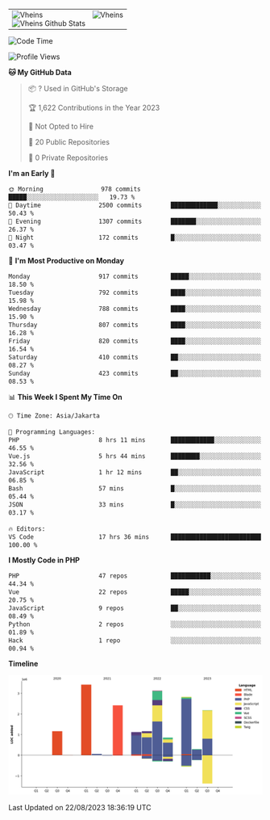 <table>
  <tr>
    <td valign="top">
      <img src="https://github-readme-streak-stats.herokuapp.com/?user=Vheins&" alt="Vheins" /><br/>
      <img src="https://github-readme-stats.vercel.app/api?username=vheins&count_private=true&show_icons=true" alt="Vheins Github Stats">
    </td>
    <td valign="top">
      <img src="https://github-readme-stats.vercel.app/api/top-langs/?username=Vheins&count_private=true" alt="Vheins" /><br/>
    </td>
  </tr>
</table>

<!--START_SECTION:waka-->
![Code Time](http://img.shields.io/badge/Code%20Time-519%20hrs%2026%20mins-blue)

![Profile Views](http://img.shields.io/badge/Profile%20Views-0-blue)

**🐱 My GitHub Data** 

> 📦 ? Used in GitHub's Storage 
 > 
> 🏆 1,622 Contributions in the Year 2023
 > 
> 🚫 Not Opted to Hire
 > 
> 📜 20 Public Repositories 
 > 
> 🔑 0 Private Repositories 
 > 
**I'm an Early 🐤** 

```text
🌞 Morning                978 commits         █████░░░░░░░░░░░░░░░░░░░░   19.73 % 
🌆 Daytime                2500 commits        █████████████░░░░░░░░░░░░   50.43 % 
🌃 Evening                1307 commits        ███████░░░░░░░░░░░░░░░░░░   26.37 % 
🌙 Night                  172 commits         █░░░░░░░░░░░░░░░░░░░░░░░░   03.47 % 
```
📅 **I'm Most Productive on Monday** 

```text
Monday                   917 commits         █████░░░░░░░░░░░░░░░░░░░░   18.50 % 
Tuesday                  792 commits         ████░░░░░░░░░░░░░░░░░░░░░   15.98 % 
Wednesday                788 commits         ████░░░░░░░░░░░░░░░░░░░░░   15.90 % 
Thursday                 807 commits         ████░░░░░░░░░░░░░░░░░░░░░   16.28 % 
Friday                   820 commits         ████░░░░░░░░░░░░░░░░░░░░░   16.54 % 
Saturday                 410 commits         ██░░░░░░░░░░░░░░░░░░░░░░░   08.27 % 
Sunday                   423 commits         ██░░░░░░░░░░░░░░░░░░░░░░░   08.53 % 
```


📊 **This Week I Spent My Time On** 

```text
🕑︎ Time Zone: Asia/Jakarta

💬 Programming Languages: 
PHP                      8 hrs 11 mins       ████████████░░░░░░░░░░░░░   46.55 % 
Vue.js                   5 hrs 44 mins       ████████░░░░░░░░░░░░░░░░░   32.56 % 
JavaScript               1 hr 12 mins        ██░░░░░░░░░░░░░░░░░░░░░░░   06.85 % 
Bash                     57 mins             █░░░░░░░░░░░░░░░░░░░░░░░░   05.44 % 
JSON                     33 mins             █░░░░░░░░░░░░░░░░░░░░░░░░   03.17 % 

🔥 Editors: 
VS Code                  17 hrs 36 mins      █████████████████████████   100.00 % 
```

**I Mostly Code in PHP** 

```text
PHP                      47 repos            ███████████░░░░░░░░░░░░░░   44.34 % 
Vue                      22 repos            █████░░░░░░░░░░░░░░░░░░░░   20.75 % 
JavaScript               9 repos             ██░░░░░░░░░░░░░░░░░░░░░░░   08.49 % 
Python                   2 repos             ░░░░░░░░░░░░░░░░░░░░░░░░░   01.89 % 
Hack                     1 repo              ░░░░░░░░░░░░░░░░░░░░░░░░░   00.94 % 
```



**Timeline**

![Lines of Code chart](https://raw.githubusercontent.com/vheins/vheins/main/assets/bar_graph.png)


 Last Updated on 22/08/2023 18:36:19 UTC
<!--END_SECTION:waka-->
